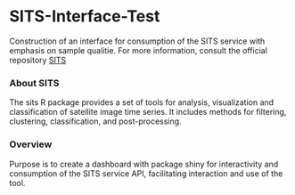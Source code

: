 # SITS-Interface-Test
Construction of an interface for consumption of the SITS service with emphasis on sample qualitie.
For more information, consult the official repository [SITS](https://github.com/e-sensing/sits)

### About SITS
The sits R package provides a set of tools for analysis, visualization and classification of satellite image time series. It includes methods for filtering, clustering, classification, and post-processing.

### Overview
Purpose is to create a dashboard with package shiny for interactivity and consumption of the SITS service API, facilitating interaction and use of the tool.

